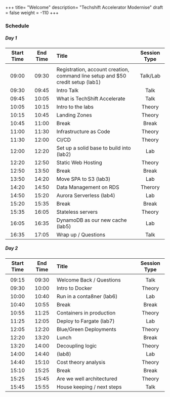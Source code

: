 +++
title= "Welcome"
description= "Techshift Accelerator Modernise"
draft = false
weight = -110
+++

### Schedule

##### Day 1

| Start Time | End Time | Title | Session Type |
| :----------: | :---------:| :----- | :-------------:|
| <img width=100/> | <img width=100/> | <img width=600/> | <img width=100/> |
| 09:00 |	09:30 |Registration, account creation, command line setup and $50 credit setup (lab1) | Talk/Lab |
| 09:30 | 09:45	 | Intro Talk | Talk | 
| 09:45 | 10:05	 | What is TechShift Accelerate | Talk |
| 10:05 | 10:15	 | Intro to the labs | Theory |
| 10:15 | 10:45 | 	Landing Zones	 | Theory |
| 10:45 | 11:00 | Break | Break |
| 11:00 | 11:30 | Infrastructure as Code | Theory |
| 11:30 | 12:00 | CI/CD | Theory |
| 12:00 | 12:20	 | Set up a solid base to build into (lab2) | Lab |
| 12:20 | 12:50 | Static Web Hosting	 | Theory |
| 12:50 | 13:50	 | Break | Break |
| 13:50 | 14:20	 | Move SPA to S3 (lab3) | Lab |
| 14:20 | 14:50 |	Data Management on RDS | Therory |
| 14:50 | 15:20	 | Aurora Serverless (lab4) | Lab |
| 15:20 | 15:35	 | Break | Break |
| 15:35 | 16:05	 | Stateless servers | Theory |
| 16:05 | 16:35 | DynamoDB as our new cache (lab5) | Lab |
| 16:35 | 17:05 | Wrap up / Questions	| Talk |

##### Day 2

| Start Time | End Time | Title | Session Type |
| :----------: | :---------:| :----- | :-------------:|
| <img width=100/> | <img width=100/> | <img width=600/> | <img width=100/> |
| 09:15 | 09:30 | Welcome Back / Questions | Talk |
| 09:30 | 10:00 | Intro to Docker | Theory |
| 10:00 | 10:40 | Run in a conta8ner (lab6) | Lab |
| 10:40 | 10:55 | Break	 | Break |
| 10:55 | 11:25 | Containers in production | Theory |
| 11:25 | 12:05 | Deploy to Fargate (lab7) | Lab |
| 12:05 | 12:20 | Blue/Green Deployments | Theory |
| 12:20 | 13:20 | Lunch	 | Break |
| 13:20 | 14:00 | Decoupling logic | Theory |
| 14:00 | 14:40 | (lab8) | Lab |
| 14:40 | 15:10 | Cost theory analysis | Theory |
| 15:10 | 15:25 | Break | 	Break |
| 15:25 | 15:45 | Are we well architectured | Theory |
| 15:45 | 15:55 | House keeping / next steps | Talk |